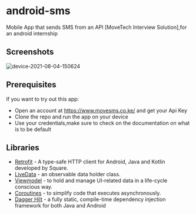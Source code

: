 # android-sms
Mobile App that sends SMS from an API [MoveTech Interview Solution],for an android internship

## Screenshots

![device-2021-08-04-150624](https://user-images.githubusercontent.com/61080898/131188733-8494c454-96e3-4ae6-ab4e-d3f4b5ff31b3.png)

## Prerequisites
If you want to try out this app:
- Open an account at https://www.movesms.co.ke/ and get your Api Key
- Clone the repo and run the app on your device
- Use your credentials,make sure to check on the documentation on what is to be default


## Libraries
- [Retrofit](https://square.github.io/retrofit/) - A type-safe HTTP client for Android, Java and Kotlin developed by Square. <br/>
- [LiveData](https://developer.android.com/topic/libraries/architecture/livedata) -  an observable data holder class.<br/>
- [Viewmodel](https://developer.android.com/reference/android/arch/lifecycle/ViewModel) - to hold and manage UI-related data in a life-cycle conscious way.<br/>
- [Coroutines](https://developer.android.com/kotlin/coroutines) - to simplify code that executes asynchronously.<br/>
- [Dagger Hilt](https://developer.android.com/training/dependency-injection/hilt-android) - a fully static, compile-time dependency injection framework for both Java and Android
